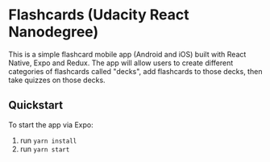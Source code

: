 # Flashcards (Udacity React Nanodegree)

This is a simple flashcard mobile app (Android and iOS) built with React Native, Expo and Redux. The app will allow users to create different categories of flashcards called "decks", add flashcards to those decks, then take quizzes on those decks.

## Quickstart

To start the app via Expo: 

1. run `yarn install`
2. run `yarn start`
